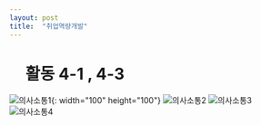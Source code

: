 ```yaml
---
layout: post
title:  "취업역량개발"
---
```


#  활동 4-1 , 4-3
![의사소통1](https://user-images.githubusercontent.com/50895748/161926933-96d6434e-7260-4992-873b-1f0b21883ea5.jpg){: width="100" height="100"}
![의사소통2](https://user-images.githubusercontent.com/50895748/161926946-aa131ab9-3652-4640-b859-dcb3662146c2.jpg)
![의사소통3](https://user-images.githubusercontent.com/50895748/161926955-a088774d-2ecb-45c7-9144-4fc13b1acfb5.jpg)
![의사소통4](https://user-images.githubusercontent.com/50895748/161926962-e016efba-f1a2-4c53-a064-127a0834c46a.jpg)
